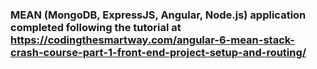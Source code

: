 ### MEAN (MongoDB, ExpressJS, Angular, Node.js) application completed following the tutorial at https://codingthesmartway.com/angular-6-mean-stack-crash-course-part-1-front-end-project-setup-and-routing/

